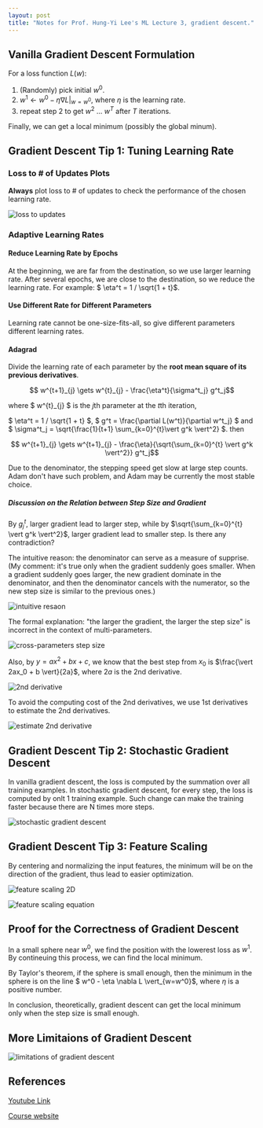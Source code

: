 ```yaml
---
layout: post
title: "Notes for Prof. Hung-Yi Lee's ML Lecture 3, gradient descent."
---
```


## Vanilla Gradient Descent Formulation

For a loss function $L(w)$:
 1. (Randomly) pick initial $w^0$.
 2. $w^1 \gets w^0 - \eta \nabla L \vert_{w=w^0}$, where $\eta$ is the learning rate.
 3. repeat step 2 to get $w^2$ ... $w^T$ after $T$ iterations.

Finally, we can get a local minimum (possibly the global minum).

## Gradient Descent Tip 1: Tuning Learning Rate

### Loss to # of Updates Plots

**Always** plot loss to # of updates to check the performance of the chosen learning rate.

![loss to updates](https://baliuzeger.github.io/sjl/assets/images/HYL_ML_03/loss-updates.png)

### Adaptive Learning Rates

#### Reduce Learning Rate by Epochs

At the beginning, we are far from the destination, so we use larger learning rate. After several epochs, we are close to the destination, so we reduce the learning rate. For example: $ \eta^t = 1 / \sqrt{1 + t}$.

#### Use Different Rate for Different Parameters

Learning rate cannot be one-size-fits-all, so give different parameters different learning rates.

#### Adagrad

Divide the learning rate of each parameter by the **root mean square of its previous derivatives**.

$$ w^{t+1}_{j} \gets w^{t}_{j} - \frac{\eta^t}{\sigma^t_j} g^t_j$$

where $ w^{t}_{j} $ is the $j$th parameter at the $t$th iteration, 

$ \eta^t = 1 / \sqrt{1 + t} $, 
$ g^t = \frac{\partial L(w^t)}{\partial w^t_j} $ and 
$ \sigma^t_j = \sqrt{\frac{1}{t+1} \sum_{k=0}^{t}\vert g^k \vert^2} $. then

$$ w^{t+1}_{j} \gets w^{t+1}_{j} - \frac{\eta}{\sqrt{\sum_{k=0}^{t} \vert g^k \vert^2}} g^t_j$$

Due to the denominator, the stepping speed get slow at large step counts. Adam don't have such problem, and Adam may be currently the most stable choice.

##### Discussion on the Relation between Step Size and Gradient

By $g^t_j$, larger gradient lead to larger step, while by $\sqrt{\sum_{k=0}^{t} \vert g^k \vert^2}$, larger gradient lead to smaller step. Is there any contradiction?

The intuitive reason: the denominator can serve as a measure of supprise. (My comment: it's true only when the gradient suddenly goes smaller. When a gradient suddenly goes larger, the new gradient dominate in the denominator, and then the denominator cancels with the numerator, so the new step size is similar to the previous ones.)

![intuitive resaon](https://baliuzeger.github.io/sjl/assets/images/HYL_ML_03/intuitive.png)

The formal explanation: "the larger the gradient, the larger the step size" is incorrect in the context of multi-parameters.

![cross-parameters step size](https://baliuzeger.github.io/sjl/assets/images/HYL_ML_03/x-param-step-size.png)

Also, by $y = a x^2 + bx + c$, we know that the best step from $x_0$ is $\frac{\vert 2ax_0 + b \vert}{2a}$, where $2a$ is the 2nd derivative.

![2nd derivative](https://baliuzeger.github.io/sjl/assets/images/HYL_ML_03/2nd-derivative.png)

To avoid the computing cost of the 2nd derivatives, we use 1st derivatives to estimate the 2nd derivatives.

![estimate 2nd derivative](https://baliuzeger.github.io/sjl/assets/images/HYL_ML_03/esitmate-2nd.png)

## Gradient Descent Tip 2: Stochastic Gradient Descent

In vanilla gradient descent, the loss is computed by the summation over all training examples. In stochastic gradient descent, for every step, the loss is computed by onlt 1 training example. Such change can make the training faster because there are N times more steps.

![stochastic gradient descent](https://baliuzeger.github.io/sjl/assets/images/HYL_ML_03/sgd.png)

## Gradient Descent Tip 3: Feature Scaling

By centering and normalizing the input features, the minimum will be on the direction of the gradient, thus lead to easier optimization.

![feature scaling 2D](https://baliuzeger.github.io/sjl/assets/images/HYL_ML_03/feature-scaling-2d.png)

![feature scaling equation](https://baliuzeger.github.io/sjl/assets/images/HYL_ML_03/feature-scaling-equation.png)

## Proof for the Correctness of Gradient Descent

In a small sphere near $w^0$, we find the position with the lowerest loss as $w^1$. By contineuing this process, we can find the local minimum.

By Taylor's theorem, if the sphere is small enough, then the minimum in the sphere is on the line $ w^0 - \eta \nabla L \vert_{w=w^0}$, where $\eta$ is a positive number.

In conclusion, theoretically, gradient descent can get the local minimum only when the step size is small enough.

## More Limitaions of Gradient Descent

![limitations of gradient descent](https://baliuzeger.github.io/sjl/assets/images/HYL_ML_03/limitations.png)

## References
[Youtube Link](https://youtube.com/playlist?list=PLJV_el3uVTsPy9oCRY30oBPNLCo89yu49)

[Course website](http://speech.ee.ntu.edu.tw/~tlkagk/courses_ML17_2.html)
